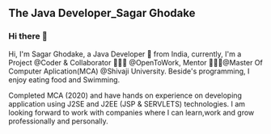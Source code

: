 ## The Java Developer_Sagar Ghodake

### Hi there 👋

Hi, I'm Sagar Ghodake, a Java Developer 🚀 from India, currently, I'm a Project @Coder & Collaborator 🙍🏽‍♂️ @OpenToWork, Mentor 👨🏽‍💼@Master Of Computer Aplication(MCA) @Shivaji University. Beside's programming, I enjoy eating food and Swimming.

Completed MCA (2020) and have hands on experience on developing application using J2SE and J2EE (JSP & SERVLETS) technologies. I am looking forward to work with companies where I can learn,work and grow professionally and personally.




